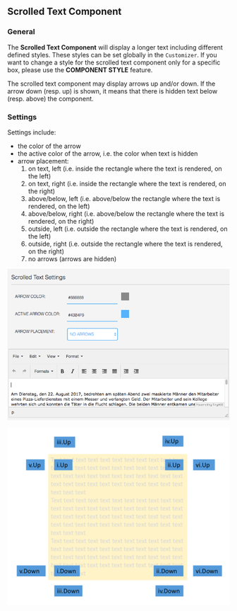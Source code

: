 ## Scrolled Text Component

### General

The **Scrolled Text Component** will display a longer text including different defined styles. 
These styles can be set globally in the `Customizer`. If you want to change a style for the 
scrolled text component only for a specific box, please use the **COMPONENT STYLE** feature.

The scrolled text component may display arrows up and/or down. If the arrow down (resp. up) is shown, it means 
that there is hidden text below (resp. above) the component.

### Settings

Settings include:

* the color of the arrow
* the active color of the arrow, i.e. the color when text is hidden
* arrow placement: 
  1. on text, left (i.e. inside the rectangle where the text is rendered, on the left)
  1. on text, right (i.e. inside the rectangle where the text is rendered, on the right)
  1. above/below, left (i.e. above/below the rectangle where the text is rendered, on the left)
  1. above/below, right (i.e. above/below the rectangle where the text is rendered, on the right)
  1. outside, left  (i.e. outside the rectangle where the text is rendered, on the left)
  1. outside, right  (i.e. outside the rectangle where the text is rendered, on the right)
  1. no arrows (arrows are hidden)


![Scrolled Text Settings](images/scrolledtextsettings.png)

![Arrow Positions](images/arrowpositions.png)